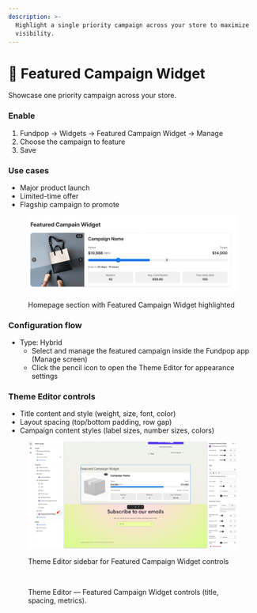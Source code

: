 ```yaml
---
description: >-
  Highlight a single priority campaign across your store to maximize
  visibility.
---
```


# 🌟 Featured Campaign Widget

Showcase one priority campaign across your store.

### Enable

1. Fundpop → Widgets → Featured Campaign Widget → Manage
2. Choose the campaign to feature
3. Save

### Use cases

* Major product launch
* Limited-time offer
* Flagship campaign to promote

<figure><img src="/.gitbook/assets/widgets-featured-campaign-widget--homepage-section-highlighted--v20250903.png" alt="Homepage section with Featured Campaign Widget highlighted"><figcaption><p>Homepage section with Featured Campaign Widget highlighted</p></figcaption></figure>

### Configuration flow

* Type: Hybrid
  * Select and manage the featured campaign inside the Fundpop app (Manage screen)
  * Click the pencil icon to open the Theme Editor for appearance settings

### Theme Editor controls

* Title content and style (weight, size, font, color)
* Layout spacing (top/bottom padding, row gap)
* Campaign content styles (label sizes, number sizes, colors)

<figure><img src="/.gitbook/assets/widgets-featured-campaign-widget--theme-editor-sidebar-controls--v20250903.png" alt="Theme Editor sidebar for Featured Campaign Widget controls"><figcaption><p>Theme Editor sidebar for Featured Campaign Widget controls</p></figcaption></figure>

<figure><img src="../.gitbook/assets/featured-campaign-widget-theme-editor.png" alt=""><figcaption><p>Theme Editor — Featured Campaign Widget controls (title, spacing, metrics).</p></figcaption></figure>

